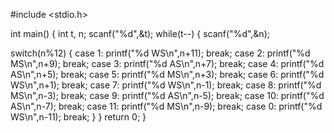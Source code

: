 #include <stdio.h>

int main()
{
int t, n;
scanf("%d",&t);
while(t--)
{
scanf("%d",&n);

switch(n%12)
{
case 1: printf("%d WS\n",n+11);
break;
case 2: printf("%d MS\n",n+9);
break;
case 3: printf("%d AS\n",n+7);
break;
case 4: printf("%d AS\n",n+5);
break;
case 5: printf("%d MS\n",n+3);
break;
case 6: printf("%d WS\n",n+1);
break;
case 7: printf("%d WS\n",n-1);
break;
case 8: printf("%d MS\n",n-3);
break;
case 9: printf("%d AS\n",n-5);
break;
case 10: printf("%d AS\n",n-7);
break;
case 11: printf("%d MS\n",n-9);
break;
case 0: printf("%d WS\n",n-11);
break;
}
}
return 0;
}